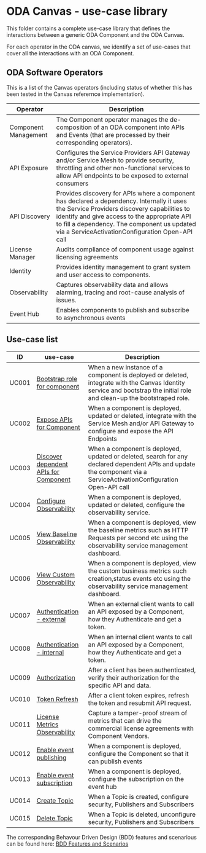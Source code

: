 # ODA Canvas - use-case library

This folder contains a complete use-case library that defines the interactions between a generic ODA Component and the ODA Canvas.

For each operator in the ODA canvas, we identify a set of use-cases that cover all the interactions with an ODA Component.

## ODA Software Operators

This is a list of the Canvas operators (including status of whether this has been tested in the Canvas referernce implementation).

| Operator            | Description                     |
| ------------------- | ------------------------------- |
| Component Management | The Component operator manages the de-composition of an ODA component into APIs and Events (that are processed by their corresponding operators). |
| API Exposure | Configures the Service Providers API Gateway and/or Service Mesh to provide security, throttling and other non-functional services to allow API endpoints to be exposed to external consumers |
| API Discovery | Provides discovery for APIs where a component has declared a dependency. Internally it uses the Service Providers discovery capabilities to identify and give access to the appropriate API to fill a dependency. The component us updated via a ServiceActivationConfiguration Open-API call |
| License Manager | Audits compliance of component usage against licensing agreements |
| Identity | Provides identity management to grant system and user access to components. |
| Observability | Captures observability data and allows alarming, tracing and root-cause analysis of issues. |
| Event Hub | Enables components to publish and subscribe to asynchronous events |


## Use-case list

| ID  |   use-case          | Description           |
| --- | ------------------- | --------------------- |
| UC001 | [Bootstrap role for component](UC001-Bootstrap-role-for-component.md) | When a new instance of a component is deployed or deleted, integrate with the Canvas Identity service and bootstrap the initial role and clean-up the bootstraped role. |
| UC002 | [Expose APIs for Component](UC002-Expose-APIs-for-Component.md) | When a component is deployed, updated or deleted, integrate with the Service Mesh and/or API Gateway to configure and expose the API Endpoints |
| UC003 | [Discover dependent APIs for Component](UC003-Discover-dependent-APIs-for-Component.md) | When a component is deployed, updated or deleted, search for any declared dependent APIs and update the component via a ServiceActivationConfiguration Open-API call |
| UC004 | [Configure Observability](UC004-Configure-Observability.md) | When a component is deployed, updated or deleted, configure the observability service. || Authentication | When an external consumer calls an exposed API for a component, manage the authenticate the consumer and pass the authenticated request (including authentication token) to the component. |
| UC005 | [View Baseline Observability](UC005-View-Baseline-Observability.md) | When a component is deployed, view the baseline metrics such as HTTP Requests per second etc using the observability service management dashboard.|
| UC006 | [View Custom Observability](UC006-View-Custom-Observability.md) | When a component is deployed, view the custom business metrics such creation,status events etc using the observability service management dashboard.|
| UC007 | [Authentication - external](UC007-Authentication-external.md) | When an external client wants to call an API exposed by a Component, how they Authenticate and get a token. |
| UC008 | [Authentication - internal](UC008-Authentication-internal.md) | When an internal client wants to call an API exposed by a Component, how they Authenticate and get a token. |
| UC009 | [Authorization](UC009-Authorization.md) | After a client has been authenticated, verify their authorization for the specific API and data.|
| UC010 | [Token Refresh](UC010-Token-Refresh.md) | After a client token expires, refresh the token and resubmit API request.|
| UC011 | [License Metrics Observability](UC011-License-Metrics-Observability.md) | Capture a tamper-proof stream of metrics that can drive the commercial license agreements with Component Vendors.|
| UC012 | [Enable event publishing](UC012-Enable-Event-Publishing.md)      | When a component is deployed, configure the Component so that it can publish events |
| UC013 | [Enable event subscription](UC013-Enable-Event-Subscription.md)  | When a component is deployed, configure the subscription on the event hub|
| UC014 | [Create Topic](UC014-Create-Topic.md)                            | When a Topic is created, configure security, Publishers and Subscribers|
| UC015 | [Delete Topic](UC015-Delete-Topic.md)                            | When a Topic is deleted, unconfigure security, Publishers and Subscribers|

The corresponding Behavour Driven Design (BDD) features and scenarious can be found here: [BDD Features and Scenarios](../BDD-and-TDD/README.md)
